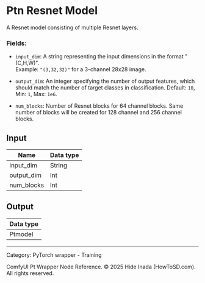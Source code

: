 # Ptn Resnet Model
A Resnet model consisting of multiple Resnet layers.  

### Fields:  
- `input_dim`: A string representing the input dimensions in the format "(C,H,W)".  
  Example: `"(3,32,32)"` for a 3-channel 28x28 image.  

- `output_dim`: An integer specifying the number of output features, which should match the number of target classes in classification.
  Default: `10`, Min: `1`, Max: `1e6`.  

- `num_blocks`: Number of Resnet blocks for 64 channel blocks. Same number of blocks will be created for 128 channel and 256 channel blocks.

## Input
| Name | Data type |
|---|---|
| input_dim | String |
| output_dim | Int |
| num_blocks | Int |

## Output
| Data type |
|---|
| Ptmodel |

<HR>
Category: PyTorch wrapper - Training

ComfyUI Pt Wrapper Node Reference. © 2025 Hide Inada (HowToSD.com). All rights reserved.
